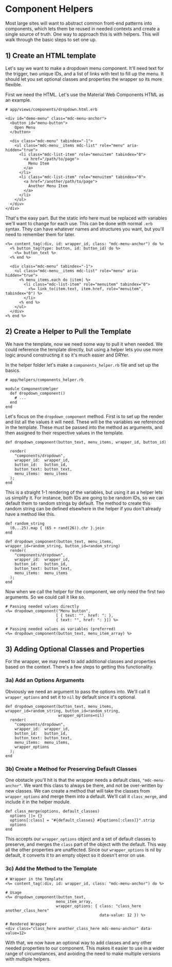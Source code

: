 # Component Helpers

Most large sites will want to abstract common front-end patterns into components, which lets them be reused in needed contexts and create a single source of truth. One way to approach this is with helpers. This will walk through the basic steps to set one up.

## 1) Create an HTML template

Let's say we want to make a dropdown menu component. It'll need text for the trigger, two unique IDs, and a list of links with text to fill up the menu. It should let you set optional classes and properties the wrapper so its more flexible.

First we need the HTML. Let's use the Material Web Components HTML as an example.

```
# app/views/components/dropdown.html.erb

<div id="demo-menu" class="mdc-menu-anchor">
  <button id="menu-button">
    Open Menu
  </button>

  <div class="mdc-menu" tabindex="-1">
    <ul class="mdc-menu__items mdc-list" role="menu" aria-hidden="true">
      <li class="mdc-list-item" role="menuitem" tabindex="0">
        <a href="/path/to/page">
          Menu Item
        </a>
      </li>
      <li class="mdc-list-item" role="menuitem" tabindex="0">
        <a href="/another/path/to/page">
          Another Menu Item
        </a>
      </li>
    </ul>
  </div>
</div>
```

That's the easy part. But the static info here must be replaced with variables we'll want to change for each use. This can be done with normal `.erb` syntax. They can have whatever names and structures you want, but you'll need to remember them for later.

```
<%= content_tag(:div, id: wrapper_id, class: "mdc-menu-anchor") do %>
  <% button_tag(type: button, id: button_id) do %>
    <%= button_text %>
  <% end %>

  <div class="mdc-menu" tabindex="-1">
    <ul class="mdc-menu__items mdc-list" role="menu" aria-hidden="true">
      <% menu_items.each do |item| %>
        <li class="mdc-list-item" role="menuitem" tabindex="0">
          <%= link_to(item.text, item.href, role="menuitem", tabindex="0") %>
        </li>
      <% end %>
    </ul>
  </div>
<% end %>
```

## 2) Create a Helper to Pull the Template

We have the template, now we need some way to pull it when needed. We could reference the template directly, but using a helper lets you use more logic around constructing it so it's much easier and DRYer.

In the helper folder let's make a `components_helper.rb` file and set up the basics.

```
# app/helpers/components_helper.rb

module ComponentsHelper
  def dropdown_component()
    # ...
  end
end
```

Let's focus on the `dropdown_component` method. First is to set up the render and list all the values it will need. These will be the variables we referenced in the template. These must be passed into the method as arguments, and then assigned to their respective values in the template.

```
def dropdown_component(button_text, menu_items, wrapper_id, button_id)

  render(
    "components/dropdown",
    wrapper_id:  wrapper_id,
    button_id:   button_id,
    button_text: button_text,
    menu_items:  menu_items
  );
end
```

This is a straight 1-1 rendering of the variables, but using it as a helper lets us simplify it. For instance, both IDs are going to be random IDs, so we can default them to random strings by default. The method to create this random string can be defined elsewhere in the helper if you don't already have a method like this.

```
def random_string
  (0...25).map { (65 + rand(26)).chr }.join
end

def dropdown_component(button_text, menu_items, wrapper_id=random_string, button_id=random_string)
  render(
    "components/dropdown",
    wrapper_id:  wrapper_id,
    button_id:   button_id,
    button_text: button_text,
    menu_items:  menu_items
  );
end
```

Now when we call the helper for the component, we only need the first two arguments. So we could call it like so.

```
# Passing needed values directly
<%= dropdown_component("Menu button",
                      [ { text: "", href: ": },
                      { text: "", href: ": }]) %>

# Passing needed values as variables (preferred)
<%= dropdown_component(button_text, menu_item_array) %>
```

## 3) Adding Optional Classes and Properties

For the wrapper, we may need to add additional classes and properties based on the context. There's a few steps to getting this functionality.

### 3a) Add an Options Arguments

Obviously we need an argument to pass the options into. We'll call it `wrapper_options` and set it to `nil` by default since it's optional.

```
def dropdown_component(button_text, menu_items, wrapper_id=random_string, button_id=random_string,
                       wrapper_options=nil)
  render(
    "components/dropdown",
    wrapper_id:  wrapper_id,
    button_id:   button_id,
    button_text: button_text,
    menu_items:  menu_items,
    wrapper_options
  );
end
```

### 3b) Create a Method for Preserving Default Classes

One obstacle you'll hit is that the wrapper needs a default class, `"mdc-menu-anchor"`. We want this class to always be there, and not be over-written by new classes. We can create a method that will take the classes from `wrapper_options` and merge them into a default. We'll call it `class_merge`, and include it in the helper module.

```
def class_merge(options, default_classes)
  options ||= {}
  options[:class] = "#{default_classes} #{options[:class]}".strip
  options
end
```

This accepts our `wrapper_options` object and a set of default classes to preserve, and merges the `class` part of the object with the default. This way all the other properties are unaffected. Since our `wrapper_options` is nil by default, it converts it to an empty object so it doesn't error on use.

### 3c) Add the Method to the Template

```
# Wrapper in the Template
<%= content_tag(:div, id: wrapper_id, class: "mdc-menu-anchor") do %>

# Usage
<%= dropdown_component(button_text,
                      menu_item_array,
                      wrapper_options: { class: "class_here another_class_here"
                                         data-value: 12 }) %>

# Rendered Wrapper
<div class="class_here another_class_here mdc-menu-anchor" data-value=12>
```

With that, we now have an optional way to add classes and any other needed properties to our component. This makes it easier to use in a wider range of circumstances, and avoiding the need to make multiple versions with multiple helpers.
